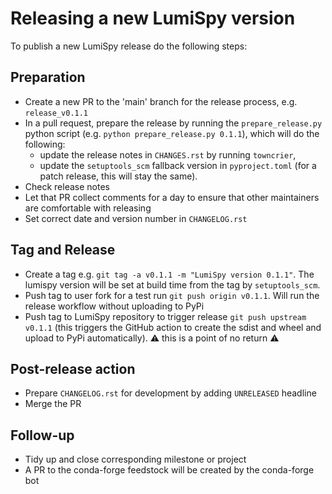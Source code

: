 # Releasing a new LumiSpy version

To publish a new LumiSpy release do the following steps:

## Preparation

- Create a new PR to the 'main' branch for the release process, e.g. `release_v0.1.1`
- In a pull request, prepare the release by running the `prepare_release.py` python script
  (e.g. `python prepare_release.py 0.1.1`), which will do the following:
  - update the release notes in `CHANGES.rst` by running `towncrier`,
  - update the `setuptools_scm` fallback version in `pyproject.toml` (for a patch release, this will stay the same).
- Check release notes
- Let that PR collect comments for a day to ensure that other maintainers are comfortable 
  with releasing
- Set correct date and version number in `CHANGELOG.rst`
  
## Tag and Release

- Create a tag e.g. `git tag -a v0.1.1 -m "LumiSpy version 0.1.1"`. The lumispy version will
  be set at build time from the tag by `setuptools_scm`.
- Push tag to user fork for a test run `git push origin v0.1.1`. Will run the release
  workflow without uploading to PyPi
- Push tag to LumiSpy repository to trigger release `git push upstream v0.1.1`
  (this triggers the GitHub action to create the sdist and wheel and upload to
  PyPi automatically). :warning: this is a point of no return :warning:
  
## Post-release action
 
- Prepare `CHANGELOG.rst` for development by adding `UNRELEASED` headline
- Merge the PR

## Follow-up

- Tidy up and close corresponding milestone or project
- A PR to the conda-forge feedstock will be created by the conda-forge bot
